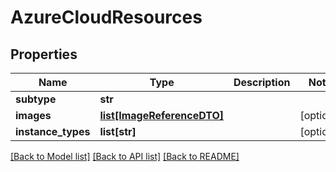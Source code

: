 # AzureCloudResources

## Properties
Name | Type | Description | Notes
------------ | ------------- | ------------- | -------------
**subtype** | **str** |  | 
**images** | [**list[ImageReferenceDTO]**](ImageReferenceDTO.md) |  | [optional] 
**instance_types** | **list[str]** |  | [optional] 

[[Back to Model list]](../README.md#documentation-for-models) [[Back to API list]](../README.md#documentation-for-api-endpoints) [[Back to README]](../README.md)



